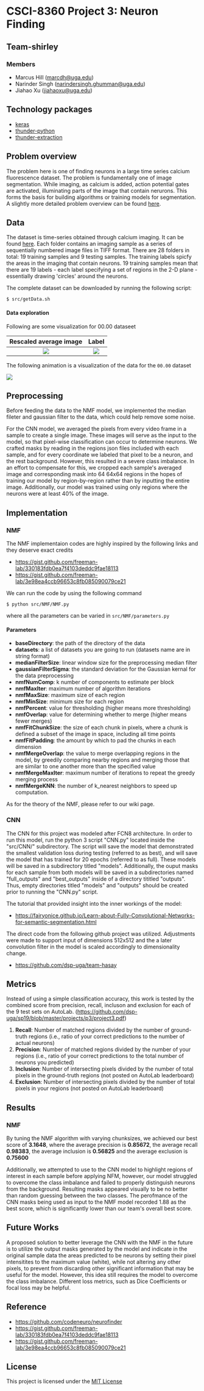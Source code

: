 # CSCI-8360 Project 3: Neuron Finding
## Team-shirley
### Members 
* Marcus Hill (marcdh@uga.edu)
* Narinder Singh (narindersingh.ghumman@uga.edu)
* Jiahao Xu (jiahaoxu@uga.edu)

## Technology packages
* [keras](https://keras.io/)
* [thunder-python](https://github.com/thunder-project/thunder)
* [thunder-extraction](https://github.com/thunder-project/thunder-extraction)

## Problem overview
The problem here is one of finding neurons in a large time series calcium fluorescence dataset. The problem is fundamentally one of image segmentation. While imaging, as calcium is added, action potential gates are activated, illuminating parts of the image that contain nerurons. This forms the basis for building algorithms or training models for segmentation. A slightly more detailed problem overview can be found [here](https://github.com/dsp-uga/sp19/blob/master/projects/p3/project3.pdf).

## Data
The dataset is time-series obtained through calcium imaging. It can be found [here](gs://uga-dsp/project3). Each folder contains an imaging sample as a series of sequentially numbered image files in TIFF format. There are 28 folders in total: 19 training samples and 9 testing samples. The training labels spicfy the areas in the imaging that contain neurons. 19 training samples mean that there are 19 labels - each label specifying a set of regions in the 2-D plane - essentially drawing 'circles' around the neurons.

The complete dataset can be downloaded by running the following script:
```
$ src/getData.sh
``` 

#### Data exploration
Following are some visualization for 00.00 dataseet 

Rescaled average image            |  Label
:-------------------------:|:-------------------------:
![](https://github.com/dsp-uga/team-shirley-p3/blob/jiahao_develop/visualization/raw0000.png)  |  ![](https://github.com/dsp-uga/team-shirley-p3/blob/jiahao_develop/visualization/label0000.png)

The following animation is a visualization of the data for the ```00.00``` dataset

![](https://github.com/dsp-uga/team-shirley-p3/blob/jiahao_develop/visualization/video.gif)

## Preprocessing
Before feeding the data to the NMF model, we implemented the median fileter and gaussian filter to the data, which could help remove some noise. 

For the CNN model, we averaged the pixels from every video frame in a sample to create a single image. These images will serve as the input to the model, so that pixel-wise classification can occur to determine neurons. We crafted masks by reading in the regions json files included with each sample, and for every coordinate we labeled that pixel to be a neuron, and the rest background. However, this resulted in a severe class imbalance. In an effort to compensate for this, we cropped each sample's averaged image and corresponding mask into 64 64x64 regions in the hopes of training our model by region-by-region rather than by inputting the entire image. Additionally, our model was trained using only regions where the neurons were at least 40% of the image.

## Implementation
### NMF
The NMF implementaion codes are highly inspired by the following links and they deserve exact credits
* https://gist.github.com/freeman-lab/330183fdb0ea7f4103deddc9fae18113
* https://gist.github.com/freeman-lab/3e98ea4ccb96653c8fb085090079ce21

We can run the code by using the following command
```
$ python src/NMF/NMF.py
``` 
where all the parameters can be varied in ```src/NMF/parameters.py``` 
#### Parameters
* **baseDirectory**: the path of the directory of the data
* **datasets**: a list of datasets you are going to run (datasets name are in string format) 
* **medianFilterSize**: linear window size for the preprocessing median filter
* **gaussianFilterSigma**: the standard deviation for the Gaussian kernal for the data preprocessing
* **nmfNumComp**: k number of components to estimate per block
* **nmfMaxIter**: maximum number of algorithm iterations
* **nmfMaxSize**: maximum size of each region
* **nmfMinSize**: minimum size for each region
* **nmfPercent**: value for thresholding (higher means more thresholding)
* **nmfOverlap**: value for determining whether to merge (higher means fewer merges)
* **nmfFitChunkSize**: the size of each chunk in pixels, where a chunk is defined a subset of the image in space, including all time points
* **nmfFitPadding**: the amount by which to pad the chunks in each dimension
* **nmfMergeOverlap**: the value to merge overlapping regions in the model, by greedily comparing nearby regions and merging those that are similar to one another more than the specified value
* **nmfMergeMaxIter**: maximum number of iterations to repeat the greedy merging process
* **nmfMergeKNN**: the number of k_nearest neighbors to speed up computation.

As for the theory of the NMF, please refer to our wiki page.

### CNN
The CNN for this project was modeled after FCN8 architecture. In order to run this model, run the python 3 script "CNN.py" located inside the "src/CNN/" subdirectory. The script will save the model that demonstrated the smallest validation loss during testing (referred to as best), and will save the model that has trained for 20 epochs (referred to as full). These models will be saved in a subdirectory titled "models". Additionally, the ouput masks for each sample from both models will be saved in a subdirectories named "full_outputs" and "best_outputs" inside of a directory tititled "outputs". Thus, empty directories titled "models" and "outputs" should be created prior to running the "CNN.py" script.

The tutorial that provided insight into the inner workings of the model:
* https://fairyonice.github.io/Learn-about-Fully-Convolutional-Networks-for-semantic-segmentation.html

The direct code from the following github project was utilized. Adjustments were made to support input of dimensions 512x512 and the a later convolution filter in the model is scaled accordingly to dimensionality change.
*  https://github.com/dsp-uga/team-hasay

## Metrics 
Instead of using a simple classification accuracy, this work is tested by the combined score from precision, recall, incluson and exclusion for each of the 9 test sets on AutoLab. (https://github.com/dsp-uga/sp19/blob/master/projects/p3/project3.pdf)
1. **Recall**: Number of matched regions divided by the number of ground-truth regions (i.e., ratio of your correct predictions to the number of actual neurons)
2. **Precision**: Number of matched regions divided by the number of your regions (i.e., ratio of your correct predictions to the total number of neurons you predicted)
3. **Inclusion**: Number of intersecting pixels divided by the number of total pixels in
the ground-truth regions (not posted on AutoLab leaderboard)
4. **Exclusion**: Number of intersecting pixels divided by the number of total pixels in
your regions (not posted on AutoLab leaderboard)

## Results
### NMF
By tuning the NMF algorithm with varying chunksizes, we achieved our best score of **3.1648**, where the average precision is **0.85672**, the average recall **0.98383**, the average inclusion is **0.56825** and the average exclusion is **0.75600**

Additionally, we attempted to use to the CNN model to highlight regions of interest in each sample before applying NFM, however, our model struggled to overcome the class imbalance and failed to properly distinguish neurons from the background. Resulting masks appeared visually to be no better than random guessing between the two classes. The perofmance of the CNN masks being used as input to the NMF model recorded 1.88 as the best score, which is significantly lower than our team's overall best score. 

## Future Works
A proposed solution to better leverage the CNN with the NMF in the future is to utilize the output masks generated by the model and indicate in the original sample data the areas predicted to be neurons by setting their pixel intensitites to the maximum value (white), while not altering any other pixels, to prevent from discarding other significant information that may be useful for the model. However, this idea still requires the model to overcome the class imbalance. Different loss metrics, such as Dice Coefficients or focal loss may be helpful.


## Reference
* https://github.com/codeneuro/neurofinder
* https://gist.github.com/freeman-lab/330183fdb0ea7f4103deddc9fae18113
* https://gist.github.com/freeman-lab/3e98ea4ccb96653c8fb085090079ce21

## License
This project is licensed under the [MIT License](https://github.com/dsp-uga/team-shirley-p3/blob/jiahao_develop/LICENSE)
